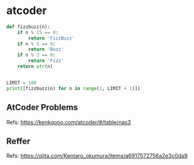 # atcoder

```python
def fizzbuzz(n):
    if n % 15 == 0:
        return 'FizzBuzz'
    if n % 5 == 0:
        return 'Buzz'
    if n % 3 == 0:
        return 'Fizz'
    return str(n)


LIMIT = 100
print([fizzbuzz(n) for n in range(1, LIMIT + 1)])
```

## AtCoder Problems

Refs: <https://kenkoooo.com/atcoder/#/table/nas3>

## Reffer

Refs: <https://qiita.com/Kentaro_okumura/items/a6917572756a2e3c0da9>

